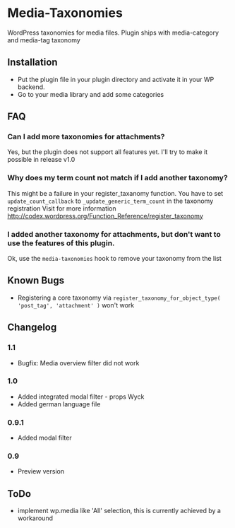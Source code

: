 Media-Taxonomies
================

WordPress taxonomies for media files.
Plugin ships with media-category and media-tag taxonomy

## Installation

* Put the plugin file in your plugin directory and activate it in your WP backend.
* Go to your media library and add some categories

## FAQ

### Can I add more taxonomies for attachments?

Yes, but the plugin does not support all features yet.
I'll try to make it possible in release v1.0

### Why does my term count not match if I add another taxonomy?

This might be a failure in your register_taxanomy function.
You have to set `update_count_callback` to `_update_generic_term_count` in the taxonomy registration
Visit for more information http://codex.wordpress.org/Function_Reference/register_taxonomy

### I added another taxonomy for attachments, but don't want to use the features of this plugin.

Ok, use the `media-taxonomies` hook to remove your taxonomy from the list

## Known Bugs

* Registering a core taxonomy via `register_taxonomy_for_object_type( 'post_tag', 'attachment' )` won't work

## Changelog

### 1.1

* Bugfix: Media overview filter did not work

### 1.0

* Added integrated modal filter - props Wyck
* Added german language file

### 0.9.1

* Added modal filter

### 0.9

* Preview version

## ToDo

* implement wp.media like 'All' selection, this is currently achieved by a workaround